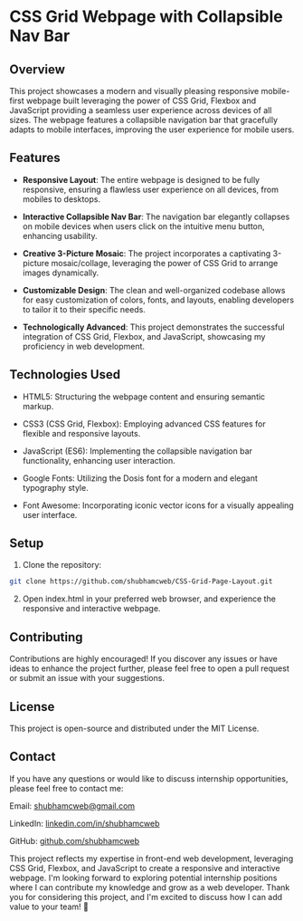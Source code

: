 # CSS Grid Webpage with Collapsible Nav Bar


## Overview

This project showcases a modern and visually pleasing responsive mobile-first webpage built leveraging the power of CSS Grid, Flexbox and JavaScript providing a seamless user experience across devices of all sizes. The webpage features a collapsible navigation bar that gracefully adapts to mobile interfaces, improving the user experience for mobile users.

## Features

- **Responsive Layout**: The entire webpage is designed to be fully responsive, ensuring a flawless user experience on all devices, from mobiles to desktops.

- **Interactive Collapsible Nav Bar**: The navigation bar elegantly collapses on mobile devices when users click on the intuitive menu button, enhancing usability.

- **Creative 3-Picture Mosaic**: The project incorporates a captivating 3-picture mosaic/collage, leveraging the power of CSS Grid to arrange images dynamically.

- **Customizable Design**: The clean and well-organized codebase allows for easy customization of colors, fonts, and layouts, enabling developers to tailor it to their specific needs.

- **Technologically Advanced**: This project demonstrates the successful integration of CSS Grid, Flexbox, and JavaScript, showcasing my proficiency in web development.

## Technologies Used

- HTML5: Structuring the webpage content and ensuring semantic markup.

- CSS3 (CSS Grid, Flexbox): Employing advanced CSS features for flexible and responsive layouts.

- JavaScript (ES6): Implementing the collapsible navigation bar functionality, enhancing user interaction.

- Google Fonts: Utilizing the Dosis font for a modern and elegant typography style.

- Font Awesome: Incorporating iconic vector icons for a visually appealing user interface.

## Setup

1. Clone the repository:

```bash
git clone https://github.com/shubhamcweb/CSS-Grid-Page-Layout.git
```

2. Open index.html in your preferred web browser, and experience the responsive and interactive webpage.

## Contributing

Contributions are highly encouraged! If you discover any issues or have ideas to enhance the project further, please feel free to open a pull request or submit an issue with your suggestions.

## License

This project is open-source and distributed under the MIT License.

## Contact

If you have any questions or would like to discuss internship opportunities, please feel free to contact me:

Email: shubhamcweb@gmail.com

LinkedIn: [linkedin.com/in/shubhamcweb](https://www.linkedin.com/in/shubhamcweb/)

GitHub: [github.com/shubhamcweb](https://www.github.com/shubhamcweb/)

This project reflects my expertise in front-end web development, leveraging CSS Grid, Flexbox, and JavaScript to create a responsive and interactive webpage. I'm looking forward to exploring potential internship positions where I can contribute my knowledge and grow as a web developer. Thank you for considering this project, and I'm excited to discuss how I can add value to your team! 🚀